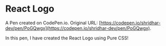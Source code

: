 # React Logo

A Pen created on CodePen.io. Original URL: [https://codepen.io/shridhar-dev/pen/PoGQwgx](https://codepen.io/shridhar-dev/pen/PoGQwgx).

In this pen, I have created the React Logo using Pure CSS!
